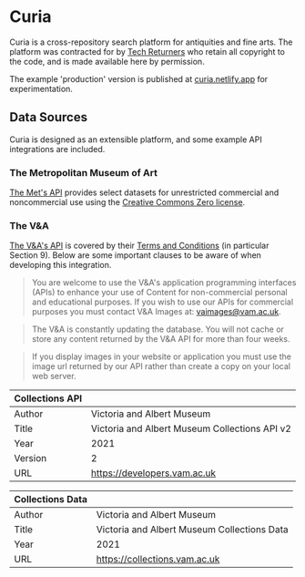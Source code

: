 # Curia

Curia is a cross-repository search platform for antiquities and fine arts. The platform was contracted for by [Tech Returners](https://www.techreturners.com) who retain all copyright to the code, and is made available here by permission.

The example 'production' version is published at [curia.netlify.app](https://curia.netlify.app) for experimentation.

## Data Sources

Curia is designed as an extensible platform, and some example API integrations are included.

### The Metropolitan Museum of Art

[The Met's API](https://metmuseum.github.io) provides select datasets for unrestricted commercial and noncommercial use using the [Creative Commons Zero license](https://creativecommons.org/publicdomain/zero/1.0/).

### The V&A

[The V&A's API](https://developers.vam.ac.uk) is covered by their [Terms and Conditions](https://www.vam.ac.uk/info/va-websites-terms-conditions) (in particular Section 9). Below are some important clauses to be aware of when developing this integration.

> You are welcome to use the V&A's application programming interfaces (APIs) to enhance your use of Content for non-commercial personal and educational purposes. If you wish to use our APIs for commercial purposes you must contact V&A Images at: vaimages@vam.ac.uk.

> The V&A is constantly updating the database. You will not cache or store any content returned by the V&A API for more than four weeks.

> If you display images in your website or application you must use the image url returned by our API rather than create a copy on your local web server.

| Collections API |                                               |
| --------------- | --------------------------------------------- |
| Author          | Victoria and Albert Museum                    |
| Title           | Victoria and Albert Museum Collections API v2 |
| Year            | 2021                                          |
| Version         | 2                                             |
| URL             | https://developers.vam.ac.uk                  |

| Collections Data |                                             |
| ---------------- | ------------------------------------------- |
| Author           | Victoria and Albert Museum                  |
| Title            | Victoria and Albert Museum Collections Data |
| Year             | 2021                                        |
| URL              | https://collections.vam.ac.uk               |
